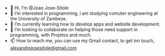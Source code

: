 - 👋 Hi, I’m @Joao Jose-Sitole
- 👀 I’m interested in programming, i am studying comuter engineering at the University of Zambeze.
- 🌱 I’m currently learning how to develop apps and website development.
- 💞️ I’m looking to collaborate on helping those need support in programming, with Projetos and much. 
- 📫 How to reach me, you can use my Gmail contact, to get inn touch, alexandrejosesitole@gmail.com

<!---
Jhon-Sitole/Jhon-Sitole is a ✨ special ✨ repository because its `README.md` (this file) appears on your GitHub profile.
You can click the Preview link to take a look at your changes.
--->
